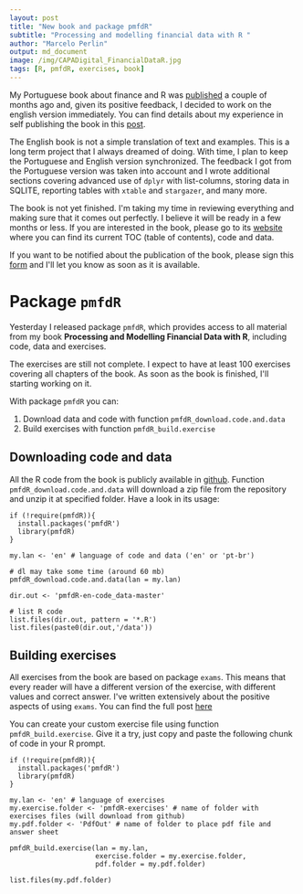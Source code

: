 ```yaml
---
layout: post
title: "New book and package pmfdR"
subtitle: "Processing and modelling financial data with R "
author: "Marcelo Perlin"
output: md_document
image: /img/CAPADigital_FinancialDataR.jpg
tags: [R, pmfdR, exercises, book]
---
```


My Portuguese book about finance and R was
[published](https://www.amazon.com/s/ref=nb_sb_ss_c_1_18?url=search-alias%3Daps&field-keywords=processamento+e+modelagem+de+dados+financeiros+com+o+r&sprefix=processamento+e+mo%2Caps%2C287&crid=3SDV8WWLKP3H4)
a couple of months ago and, given its positive feedback, I decided to
work on the english version immediately. You can find details about my
experience in self publishing the book in this
[post](https://msperlin.github.io/2017-02-16-Writing-a-book/).

The English book is not a simple translation of text and examples. This
is a long term project that I always dreamed of doing. With time, I plan
to keep the Portuguese and English version synchronized. The feedback I
got from the Portuguese version was taken into account and I wrote
additional sections covering advanced use of `dplyr` with list-columns,
storing data in SQLITE, reporting tables with `xtable` and `stargazer`,
and many more.

The book is not yet finished. I'm taking my time in reviewing everything
and making sure that it comes out perfectly. I believe it will be ready
in a few months or less. If you are interested in the book, please go to
its [website](https://sites.google.com/view/pmfdr/home) where you can
find its current TOC (table of contents), code and data.

If you want to be notified about the publication of the book, please
sign this [form](https://goo.gl/forms/ViTXWClGCduO8f8J3) and I'll let
you know as soon as it is available.

Package `pmfdR`
===============

Yesterday I released package `pmfdR`, which provides access to all
material from my book **Processing and Modelling Financial Data with
R**, including code, data and exercises.

The exercises are still not complete. I expect to have at least 100
exercises covering all chapters of the book. As soon as the book is
finished, I'll starting working on it.

With package `pmfdR` you can:

1.  Download data and code with function `pmfdR_download.code.and.data`
2.  Build exercises with function `pmfdR_build.exercise`

Downloading code and data
-------------------------

All the R code from the book is publicly available in
[github](https://github.com/msperlin/pmfdR-en-code_data/). Function
`pmfdR_download.code.and.data` will download a zip file from the
repository and unzip it at specified folder. Have a look in its usage:

    if (!require(pmfdR)){
      install.packages('pmfdR')
      library(pmfdR)
    } 

    my.lan <- 'en' # language of code and data ('en' or 'pt-br')

    # dl may take some time (around 60 mb)
    pmfdR_download.code.and.data(lan = my.lan)

    dir.out <- 'pmfdR-en-code_data-master'

    # list R code
    list.files(dir.out, pattern = '*.R')
    list.files(paste0(dir.out,'/data'))

Building exercises
------------------

All exercises from the book are based on package `exams`. This means
that every reader will have a different version of the exercise, with
different values and correct answer. I've written extensively about the
positive aspects of using `exams`. You can find the full post
[here](https://msperlin.github.io/2017-01-30-Exams-with-dynamic-content/)

You can create your custom exercise file using function
`pmfdR_build.exercise`. Give it a try, just copy and paste the following
chunk of code in your R prompt.

    if (!require(pmfdR)){
      install.packages('pmfdR')
      library(pmfdR)
    } 

    my.lan <- 'en' # language of exercises
    my.exercise.folder <- 'pmfdR-exercises' # name of folder with exercises files (will download from github)
    my.pdf.folder <- 'PdfOut' # name of folder to place pdf file and answer sheet

    pmfdR_build.exercise(lan = my.lan,
                         exercise.folder = my.exercise.folder, 
                         pdf.folder = my.pdf.folder)

    list.files(my.pdf.folder)
